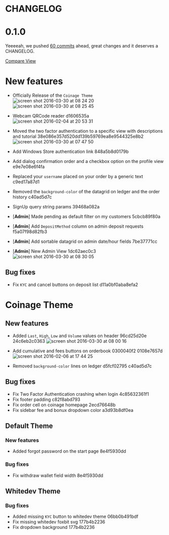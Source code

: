 # CHANGELOG

# 0.1.0

Yeeeeah, we pushed [60 commits](https://github.com/cesardeazevedo/frontend/compare/d11a0bf...fee9099) ahead, great changes and it deserves a CHANGELOG.

[Compare View](https://github.com/cesardeazevedo/frontend/compare/d11a0bf...fee9099)

# New features
* Officially Release of the `Coinage Theme`
![screen shot 2016-03-30 at 08 24 20](https://cloud.githubusercontent.com/assets/5366959/14140689/ef6e17fc-f650-11e5-9617-048126542b2a.png)
![screen shot 2016-03-30 at 08 25 45](https://cloud.githubusercontent.com/assets/5366959/14140708/0b9c5452-f651-11e5-874d-287c8cc1e3fc.png)

* Webcam QRCode reader d1606535a
![screen shot 2016-02-04 at 20 53 31](https://cloud.githubusercontent.com/assets/5366959/14139790/8658fb06-f64b-11e5-90a7-5f4f7045d47f.png)
* Moved the two factor authentication to a specific view with descriptions and tutorial 38e086e357d520dd139b59769ea8e9544325e8b2
![screen shot 2016-03-30 at 07 47 50](https://cloud.githubusercontent.com/assets/5366959/14139846/09481664-f64c-11e5-8b34-71f70d9a679a.png)
* Add Windows Store authentication link 848a5b8d0179b
* Add dialog confirmation order and a checkbox option on the profile view e9e7e08e6f4fa
* Replaced your `username` placed on your order by a generic text c9ed17a87d1
* Removed the `background-color` of the datagrid on ledger and the order history c40ad5d7c
* SignUp query string params 39468a082a
* [**Admin**] Made pending as default filter on my customers 5cbcb89f80a
* [**Admin**] Add `DepositMethod` column on admin deposit requests f5a07f98d82fb3
* [**Admin**] Add sortable datagrid on admin date/hour fields 7be37771cc
* [**Admin**] New Admin View 1dc62aec0c3
![screen shot 2016-03-30 at 08 30 05](https://cloud.githubusercontent.com/assets/5366959/14140821/ad2e6f58-f651-11e5-9365-e9ecb2701638.png)

## Bug fixes
* Fix `KYC` and cancel buttons on deposit list d11a0bf0aba8efa2

# Coinage Theme

## New features
* Added `Last`, `High`, `Low` and `Volume` values on header 96cd25d20e 24c6eb2c0363 
![screen shot 2016-03-30 at 08 00 16](https://cloud.githubusercontent.com/assets/5366959/14140111/7896968e-f64d-11e5-8412-45ce631a92a1.png)
* Add cumulative and fees buttons on orderbook 0300040f2 0108e7657d
![screen shot 2016-02-06 at 17 44 25](https://cloud.githubusercontent.com/assets/5366959/14141378/013ae0f6-f655-11e5-96c5-deff4a813be2.png)

* Removed `background-color` lines on ledger d5fcf02795 c40ad5d7c


## Bug fixes
* Fix Two Factor Authentication crashing when login 4c85632361f1
* Fix footer padding c82f8abd793
* Fix order cell on coinage homepage 2ecd76648b
* Fix sidebar fee and bonux dropdown color a3d93b8df0ea

## Default Theme

### New features
* Added forgot password on the start page 8e4f5930dd

### Bug fixes
* Fix withdraw wallet field width 8e4f5930dd

## Whitedev Theme

### Bug fixes
* Added missing `KYC` button to whitedev theme 06bb0b491bdf
* Fix missing whitedev foxbit svg 177b4b2236
* Fix dropdown background 177b4b2236
